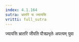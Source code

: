```yaml
---
index: 4.1.164
sutra: भ्रातरि च ज्यायसि
vritti: full_sutra
---
```


ज्यायसि भ्रातरि जीवति पौत्रप्रभृतेः अपत्यम् युवा 